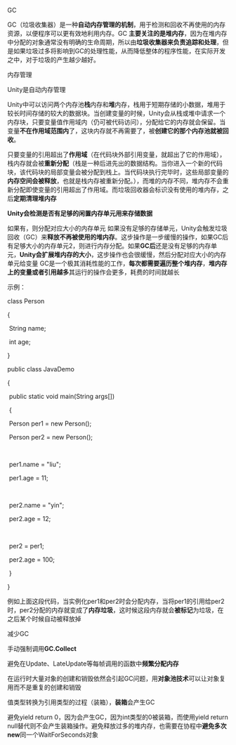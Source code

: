 GC

GC（垃圾收集器）是一种**自动内存管理的机制**，用于检测和回收不再使用的内存资源，以便程序可以更有效地利用内存。GC **主要关注的是堆内存**，因为在堆内存中分配的对象通常没有明确的生命周期，所以由**垃圾收集器来负责追踪和处理**，但是如果垃圾过多将影响到GC的处理性能，从而降低整体的程序性能，在实际开发之中，对于垃圾的产生越少越好。

内存管理

Unity是自动内存管理

Unity中可以访问两个内存池**栈**内存和**堆**内存，栈用于短期存储的小数据，堆用于较长时间存储的较大的数据块。当创建变量的时候，Unity会从栈或堆中请求一个内存块，只要变量值作用域内（仍可被代码访问），分配给它的内存就会保留。当变量**不在作用域范围内**了，这块内存就不再需要了，被**创建它的那个内存池就被回收**。

只要变量的引用超出了**作用域**（在代码块外部引用变量，就超出了它的作用域），栈内存就会被**重新分配**（栈是一种后进先出的数据结构。当你进入一个新的代码块，该代码块的局部变量会被分配到栈上。当代码块执行完毕时，这些局部变量的**内存空间会被释放**，也就是栈内存被重新分配。），而堆的内存不同，堆内存不会重新分配即使变量的引用超出了作用域。而垃圾回收器会标识没有使用的堆内存，之后**定期清理堆内存**

**Unity会检测是否有足够的闲置内存单元用来存储数据**

如果有，则分配对应大小的内存单元 如果没有足够的存储单元，Unity会触发垃圾回收（GC）来**释放不再被使用的堆内存**。这步操作是一步缓慢的操作，如果GC后有足够大小的内存单元2，则进行内存分配。如果**GC后**还是没有足够的内存单元，**Unity会扩展堆内存的大小**，这步操作也会很缓慢，然后分配对应大小的内存单元给变量 GC是一个极其消耗性能的工作，**每次都需要遍历整个堆内存**，**堆内存上的变量或者引用越多**其运行的操作会更多，耗费的时间就越长

示例：

class Person

{

​    String name;     

​    int age;  

}

public class JavaDemo

{

​    public static void main(String args[])

​    {

​        Person per1 = new Person();   

​        Person per2 = new Person();

​        

​        per1.name = "liu";

​        per1.age = 11;

​        

​        per2.name = "yin";

​        per2.age = 12;

​        

​        per2 = per1;

​        per2.age = 100;

​    }

}

例如上面这段代码，当实例化per1和per2时会分配内存，当将per1的引用给per2时，per2分配的内存就变成了**内存垃圾**，这时候这段内存就会**被标记**为垃圾，在之后某个时候自动被释放掉





减少GC

手动强制调用**GC.Collect**

避免在Update、LateUpdate等每帧调用的函数中**频繁分配内存**

在运行时大量对象的创建和销毁依然会引起GC问题，用**对象池技术**可以让对象复用而不是重复的创建和销毁

值类型转换为引用类型的过程（装箱），**装箱**会产生GC

避免yield return 0，因为会产生GC，因为int类型的0被装箱，而使用yield return null替代则不会产生装箱操作。避免释放过多的堆内存，也需要在协程中**避免多次new**同一个WaitForSeconds对象